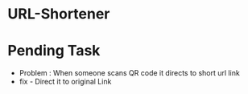 # URL-Shortener

# Pending Task
- Problem : When someone scans QR code it directs to short url link
- fix - Direct it to original Link